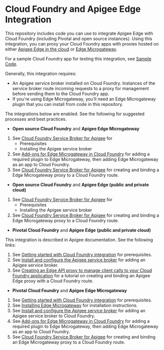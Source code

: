 # Cloud Foundry and Apigee Edge Integration

This repository includes code you can use to integrate Apigee Edge with Cloud Foundry (including Pivotal and open source instances). Using this integration, you can proxy your Cloud Foundry apps with proxies hosted on either [Apigee Edge in the cloud]() or [Edge Microgateway]().

For a sample Cloud Foundry app for testing this integration, see [Sample Code](sample-api).

Generally, this integration requires:

- An Apigee service broker installed on Cloud Foundry. Instances of the service broker route incoming requests to a proxy for management before sending them to the Cloud Foundry app.
- If you're using Edge Microgateway, you'll need an Edge Microgateway plugin that you can install from code in this repository. 

The integrations below are enabled. See the following for suggested processes and best practices.

- **Open source Cloud Foundry** and **Apigee Edge Microgateway**
 1. See [Cloud Foundry Service Broker for Apigee](apigee-cf-service-broker) for 
     - Prerequisites 
     - Installing the Apigee service broker
 1. See [Add-ons for Edge Microgateway in Cloud Foundry](microgateway-addons) for adding a required plugin to Edge Microgateway, then adding Edge Microgateway as an app to Cloud Foundry.
 1.  See [Cloud Foundry Service Broker for Apigee](apigee-cf-service-broker#step-3-create-an-instance-of-the-apigee-service) for creating and binding a Edge Microgateway proxy to a Cloud Foundry route. 

- **Open source Cloud Foundry** and **Apigee Edge (public and private cloud)**
 1. See [Cloud Foundry Service Broker for Apigee](apigee-cf-service-broker) for 
     - Prerequisites 
     - Installing the Apigee service broker
 1.  See [Cloud Foundry Service Broker for Apigee](apigee-cf-service-broker#step-3-create-an-instance-of-the-apigee-service) for creating and binding a Edge Microgateway proxy to a Cloud Foundry route. 

- **Pivotal Cloud Foundry** and **Apigee Edge (public and private cloud)**

 This integration is described in Apigee documentation. See the following links:
 1. See [Getting started with Cloud Foundry integration](http://docs.apigee.com/api-services/content/getting-started-cloud-foundry-integration) for prerequisites.
 1. See [Install and configure the Apigee service broker](http://docs.apigee.com/api-services/content/install-and-configure-apigee-service-broker) for adding an Apigee service broker.
 1. See [Creating an Edge API proxy to manage client calls to your Cloud Foundry application](http://docs.apigee.com/api-services/content/creating-edge-api-proxy-manage-client-calls-your-cloud-foundry-application) for a tutorial on creating and binding an Apigee Edge proxy with a Cloud Foundry route.
 
- **Pivotal Cloud Foundry** and **Apigee Edge Microgateway**
 1. See [Getting started with Cloud Foundry integration](http://docs.apigee.com/api-services/content/getting-started-cloud-foundry-integration) for prerequisites.
 1. See [Installing Edge Microgateway](http://docs.apigee.com/microgateway/latest/installing-edge-microgateway) for installation instructions.
 1. See [Install and configure the Apigee service broker](http://docs.apigee.com/api-services/content/install-and-configure-apigee-service-broker) for adding an Apigee service broker to Cloud Foundry.
 1. See [Add-ons for Edge Microgateway in Cloud Foundry](microgateway-addons) for adding a required plugin to Edge Microgateway, then adding Edge Microgateway as an app to Cloud Foundry.
 1.  See [Cloud Foundry Service Broker for Apigee](apigee-cf-service-broker#microgateway) for creating and binding an Edge Microgateway proxy to a Cloud Foundry route. 
